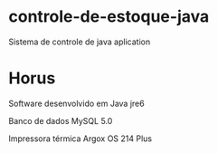 # controle-de-estoque-java
Sistema de controle de java aplication

Horus
=====

Software desenvolvido em Java jre6

Banco de dados MySQL 5.0

Impressora térmica Argox OS 214 Plus
